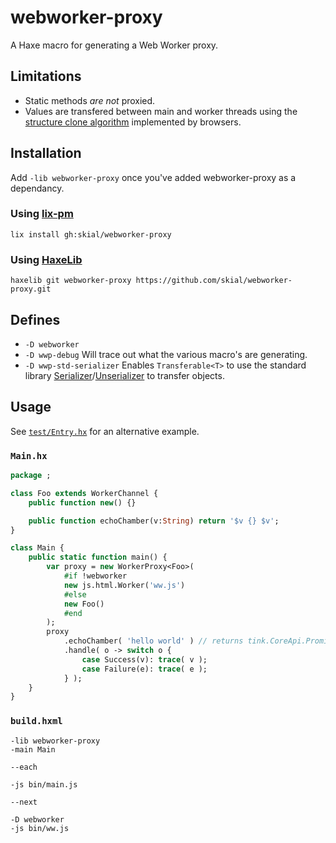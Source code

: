 # webworker-proxy

A Haxe macro for generating a Web Worker proxy.

## Limitations

- Static methods _are not_ proxied.
- Values are transfered between main and worker threads using the [structure clone algorithm](https://developer.mozilla.org/en-US/docs/Web/API/Web_Workers_API/Structured_clone_algorithm) implemented by browsers.

## Installation

Add `-lib webworker-proxy` once you've added webworker-proxy as a dependancy.

### Using [lix-pm](https://github.com/lix-pm/lix.client#readme)

`lix install gh:skial/webworker-proxy`

### Using [HaxeLib](https://lib.haxe.org/documentation/using-haxelib/#git)

`haxelib git webworker-proxy https://github.com/skial/webworker-proxy.git`


## Defines

- `-D webworker`
- `-D wwp-debug` Will trace out what the various macro's are generating.
- `-D wwp-std-serializer` Enables `Transferable<T>` to use the standard library [Serializer](https://api.haxe.org/haxe/Serializer.html)/[Unserializer](https://api.haxe.org/haxe/Unserializer.html) to transfer objects.

## Usage

See [`test/Entry.hx`](https://github.com/skial/webworker-proxy/blob/master/test/Entry.hx) for an alternative example.

### `Main.hx`
```Haxe
package ;

class Foo extends WorkerChannel {
    public function new() {}

    public function echoChamber(v:String) return '$v {} $v';
}

class Main {
    public static function main() {
        var proxy = new WorkerProxy<Foo>(
            #if !webworker
            new js.html.Worker('ww.js')
            #else
            new Foo()
            #end
        );
        proxy
            .echoChamber( 'hello world' ) // returns tink.CoreApi.Promise<String>
            .handle( o -> switch o {
                case Success(v): trace( v );
                case Failure(e): trace( e );
            } );
    }
}
```

### `build.hxml`
```
-lib webworker-proxy
-main Main

--each

-js bin/main.js

--next

-D webworker
-js bin/ww.js
```